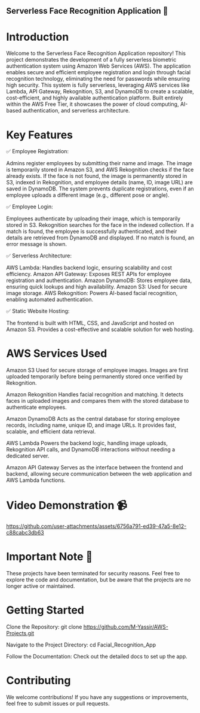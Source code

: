 ## Serverless Face Recognition Application 🚀

# Introduction
Welcome to the Serverless Face Recognition Application repository! This project demonstrates the development of a fully serverless biometric authentication system using Amazon Web Services (AWS).
The application enables secure and efficient employee registration and login through facial recognition technology, eliminating the need for passwords while ensuring high security.
This system is fully serverless, leveraging AWS services like Lambda, API Gateway, Rekognition, S3, and DynamoDB to create a scalable, cost-efficient, and highly available authentication platform.
Built entirely within the AWS Free Tier, it showcases the power of cloud computing, AI-based authentication, and serverless architecture.

# Key Features
✅ Employee Registration:

Admins register employees by submitting their name and image.
The image is temporarily stored in Amazon S3, and AWS Rekognition checks if the face already exists.
If the face is not found, the image is permanently stored in S3, indexed in Rekognition, and employee details (name, ID, image URL) are saved in DynamoDB.
The system prevents duplicate registrations, even if an employee uploads a different image (e.g., different pose or angle).

✅ Employee Login:

Employees authenticate by uploading their image, which is temporarily stored in S3.
Rekognition searches for the face in the indexed collection.
If a match is found, the employee is successfully authenticated, and their details are retrieved from DynamoDB and displayed.
If no match is found, an error message is shown.

✅ Serverless Architecture:

AWS Lambda: Handles backend logic, ensuring scalability and cost efficiency.
Amazon API Gateway: Exposes REST APIs for employee registration and authentication.
Amazon DynamoDB: Stores employee data, ensuring quick lookups and high availability.
Amazon S3: Used for secure image storage.
AWS Rekognition: Powers AI-based facial recognition, enabling automated authentication.

✅ Static Website Hosting:

The frontend is built with HTML, CSS, and JavaScript and hosted on Amazon S3.
Provides a cost-effective and scalable solution for web hosting.

# AWS Services Used
Amazon S3
Used for secure storage of employee images. Images are first uploaded temporarily before being permanently stored once verified by Rekognition.

Amazon Rekognition
Handles facial recognition and matching. It detects faces in uploaded images and compares them with the stored database to authenticate employees.

Amazon DynamoDB
Acts as the central database for storing employee records, including name, unique ID, and image URLs. It provides fast, scalable, and efficient data retrieval.

AWS Lambda
Powers the backend logic, handling image uploads, Rekognition API calls, and DynamoDB interactions without needing a dedicated server.

Amazon API Gateway
Serves as the interface between the frontend and backend, allowing secure communication between the web application and AWS Lambda functions.

# Video Demonstration 📹
https://github.com/user-attachments/assets/6756a791-ed39-47a5-8e12-c88cabc3db63

# Important Note 🚨
These projects have been terminated for security reasons. Feel free to explore the code and documentation, but be aware that the projects are no longer active or maintained.

# Getting Started
Clone the Repository: git clone https://github.com/M-Yassir/AWS-Projects.git

Navigate to the Project Directory: cd Facial_Recognition_App

Follow the Documentation: Check out the detailed docs to set up the app.

# Contributing
We welcome contributions! If you have any suggestions or improvements, feel free to submit issues or pull requests.
